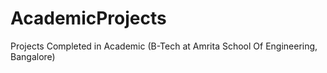 # AcademicProjects
Projects Completed in Academic (B-Tech at Amrita School Of Engineering, Bangalore)
